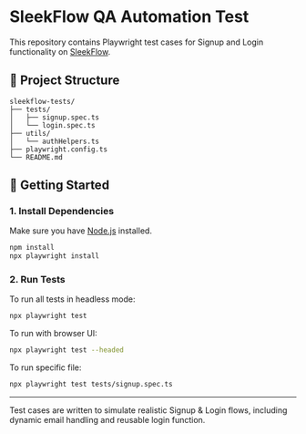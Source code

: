 # SleekFlow QA Automation Test

This repository contains Playwright test cases for Signup and Login functionality on [SleekFlow](https://sleekflow.io).

## 🧩 Project Structure

```
sleekflow-tests/
├── tests/
│   ├── signup.spec.ts
│   └── login.spec.ts
├── utils/
│   └── authHelpers.ts
├── playwright.config.ts
└── README.md
```

## 🚀 Getting Started

### 1. Install Dependencies

Make sure you have [Node.js](https://nodejs.org) installed.

```bash
npm install
npx playwright install
```

### 2. Run Tests

To run all tests in headless mode:

```bash
npx playwright test
```

To run with browser UI:

```bash
npx playwright test --headed
```

To run specific file:

```bash
npx playwright test tests/signup.spec.ts
```

---

Test cases are written to simulate realistic Signup & Login flows, including dynamic email handling and reusable login function.
